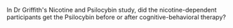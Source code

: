 In Dr Griffith's Nicotine and Psilocybin study, did the nicotine-dependent  participants get the Psilocybin before or after cognitive-behavioral therapy?  